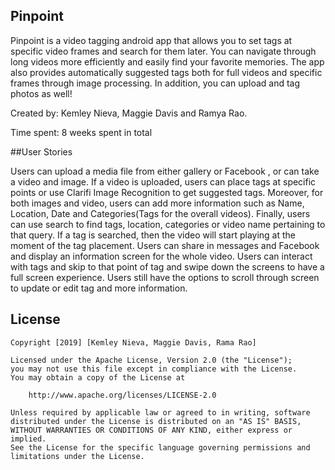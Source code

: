 ## Pinpoint 

Pinpoint is a video tagging  android app that allows you to set tags at specific video frames and search for them later. You can navigate through long videos more efficiently and easily find your favorite memories. The app also provides automatically suggested tags both for full videos and specific frames through image processing. In addition, you can upload and tag photos as well!

Created by: Kemley Nieva, Maggie Davis and Ramya Rao. 

Time spent: 8 weeks spent in total

##User Stories 

Users can upload a media file from either gallery or Facebook , or can take a video and image. If a video is uploaded, users can place tags at specific points or use Clarifi Image Recognition to get suggested tags. Moreover, for both images and video, users can add more information such as Name, Location, Date and Categories(Tags for the overall videos). Finally, users can use search to find tags, location, categories or video name pertaining to that query. If a tag is searched, then the video will start playing at the moment of the tag placement. Users can share in messages and Facebook and display an information screen for the whole video. Users can interact with tags and skip to that point of tag and swipe down the screens to have a full screen experience. Users still have the options to scroll through screen to update or edit tag and more information. 


## License

    Copyright [2019] [Kemley Nieva, Maggie Davis, Rama Rao]

    Licensed under the Apache License, Version 2.0 (the "License");
    you may not use this file except in compliance with the License.
    You may obtain a copy of the License at

        http://www.apache.org/licenses/LICENSE-2.0

    Unless required by applicable law or agreed to in writing, software
    distributed under the License is distributed on an "AS IS" BASIS,
    WITHOUT WARRANTIES OR CONDITIONS OF ANY KIND, either express or implied.
    See the License for the specific language governing permissions and
    limitations under the License.
